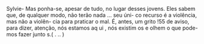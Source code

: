 Sylvie- Mas ponha-se, apesar de tudo, no
lugar desses jovens. Eles sabem que, de
qualquer modo, não terão nada ... seu úni-
co recurso é a violência, mas não a violên-
cia para praticar o mal. É, antes, um grito
!55
de aviso, para dizer, atenção, nós estamos
aq ui , nós existim os e olhem o que pode-
mos fazer junto s.( . .. )